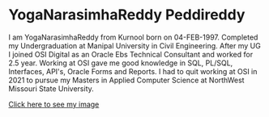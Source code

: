 # YogaNarasimhaReddy Peddireddy

I am YogaNarasimhaReddy from Kurnool born on 04-FEB-1997. Completed my Undergraduation at Manipal University in Civil Engineering. After my UG I joined OSI Digital as an Oracle Ebs Technical Consultant and worked for 2.5 year. Working at OSI gave me good knowledge in SQL, PL/SQL, Interfaces, API's, Oracle Forms and Reports. I had to quit working at OSI in 2021 to pursue my Masters in Applied Computer Science at NorthWest Missouri State University.

[Click here to see my image](https://github.com/yogi4297/assignment2-Peddireddy/blob/main/headshot.jpeg?raw=true)
